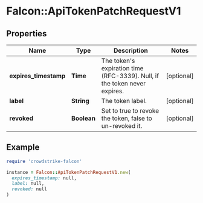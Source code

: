 # Falcon::ApiTokenPatchRequestV1

## Properties

| Name | Type | Description | Notes |
| ---- | ---- | ----------- | ----- |
| **expires_timestamp** | **Time** | The token&#39;s expiration time (RFC-3339). Null, if the token never expires. | [optional] |
| **label** | **String** | The token label. | [optional] |
| **revoked** | **Boolean** | Set to true to revoke the token, false to un-revoked it. | [optional] |

## Example

```ruby
require 'crowdstrike-falcon'

instance = Falcon::ApiTokenPatchRequestV1.new(
  expires_timestamp: null,
  label: null,
  revoked: null
)
```

